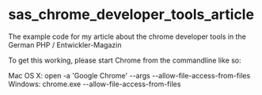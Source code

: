 sas_chrome_developer_tools_article
==================================

The example code for my article about the chrome developer tools in the German PHP / Entwickler-Magazin

To get this working, please start Chrome from the commandline like so:

Mac OS X: open -a 'Google Chrome' --args --allow-file-access-from-files
Windows: chrome.exe --allow-file-access-from-files
